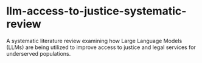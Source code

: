 # llm-access-to-justice-systematic-review
A systematic literature review examining how Large Language Models (LLMs) are being utilized to improve access to justice and legal services for underserved populations.
